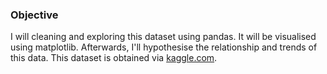 ### Objective
I will cleaning and exploring this dataset using pandas. It will be visualised using matplotlib. Afterwards, I'll hypothesise the relationship and trends of this data. This dataset is obtained via [kaggle.com](https://www.kaggle.com/datasets/bharatnatrayn/movies-dataset-for-feature-extracion-prediction/data).

